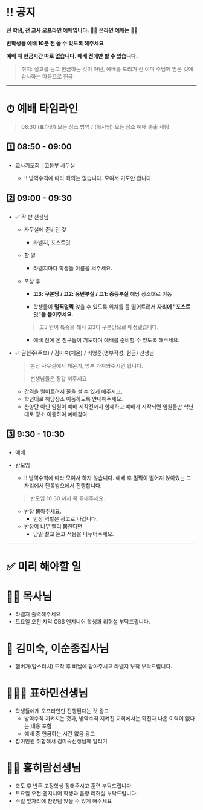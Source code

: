 # ‼️ 공지

**전 학생, 전 교사 오프라인 예배입니다.** 🙆‍♂️ **온라인 예배는** 🙅‍♂️

**반학생들 예배 10분 전 올 수 있도록 해주세요**

**예배 때 헌금시간 따로 없습니다. 예배 전에만 할 수 있습니다.**

> 취지: 설교를 듣고 헌금하는 것이 아닌, 예배를 드리기 전 이미 주님께 받은 것에 감사하는 마음으로 헌금



---



# ⏱ 예배 타임라인

> 08:30 (표하민) 모든 장소 방역 / (목사님) 모든 장소 예배 송출 세팅

## 1️⃣ 08:50 - 09:00

- 교사기도회 | 고등부 사무실

  - ‼️ 방역수칙에 따라 회의는 없습니다. 모여서 기도만 합니다.

  

## 2️⃣ 09:00 - 09:30

- ✅ 각 반 선생님

  - 사무실에 준비된 것
    - 라벨지, 포스트잇

  - 할 일
    - 라벨지마다 학생들 이름을 써주세요.

  - 포장 후

    -  **고3: 구본당 / 고2: 유년부실 / 고1: 중등부실** 해당 장소대로 이동

    -  학생들이  **멀찍멀찍** 앉을 수 있도록 위치를 좀 떨어트려서 **자리에 "포스트잇"을 붙여주세요.**

      > 고3 반이 특송을 해서 고3이 구본당으로 배정됐습니다.

    - 예배 전에 온 친구들이 기도하며 예배를 준비할 수 있도록 해주세요.

  

- ✅ 권현주(주보) / 김미숙(체온) / 최영준(명부작성, 헌금) 선생님

  > 본당 사무실에서 체온기, 명부 가져와주시면 됩니다.
  >
  > 선생님들은 장갑 껴주세요

  - 간격을 떨어트려서 줄을 설 수 있게 해주시고,
  - 학년대로 해당장소 이동하도록 안내해주세요.
  - 찬양단 아닌 임원이 예배 시작전까지 함께하고 예배가 시작되면 임원들만 학년대로 장소 이동하여 예배참여

  

## 3️⃣ 9:30 - 10:30

- 예배

- 반모임

  - ‼️ 방역수칙에 따라 모여서 하지 않습니다. 예배 후 멀찍이 떨어져 앉아있는 그 자리에서 단톡방으에서 진행합니다.

  > 반모임 10:30 까지 꼭 끝내주세요.

  - 반장 뽑아주세요.
    - 반장 역할은 광고로 나갑니다.
  - 반장이 너무 빨리 뽑힌다면
    - 당일 설교 듣고 적용을 나누어주세요.



---



# ✅ 미리 해야할 일



# 👨‍💼 목사님

- 라벨지 출력해주세요
- 토요일 오전 자막 OBS 엔지니어 학생과 리허설 부탁드립니다.



# 🙏 김미숙, 이순종집사님

- 햄버거(맘스터치) 도착 후 비닐에 담아주시고 라벨지 부착 부탁드립니다.



# 🧑🏻‍💻 표하민선생님

- 학생들에게 오프라인만 진행된다는 것 광고
  - 방역수칙 지켜지는 것과, 방역수칙 지켜진 교회에서는 확진자 나온 이력이 없다는 내용 포함
  - 예배 중 헌금하는 시간 없음 광고
- 참여인원 취합해서 김미숙선생님께 알리기



# 👨‍🏫 홍히람선생님

- 축도 후 반주 고정학생 정해주시고 훈련 부탁드립니다.
- 토요일 오전 엔지니어 학생과 음향 리허설 부탁드립니다.
- 주일 앞자리에 찬양팀 앉을 수 있게 해주세요


